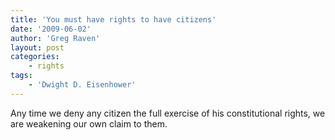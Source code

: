 ```yaml
---
title: 'You must have rights to have citizens'
date: '2009-06-02'
author: 'Greg Raven'
layout: post
categories:
    - rights
tags:
    - 'Dwight D. Eisenhower'
---
```


Any time we deny any citizen the full exercise of his constitutional rights, we are weakening our own claim to them.